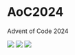 # AoC2024
Advent of Code 2024


<!--- advent_readme_stars table --->


![](https://img.shields.io/badge/day%20📅-16-blue) ![](https://img.shields.io/badge/stars%20⭐-9-yellow) ![](https://img.shields.io/badge/days%20completed-4-red)
